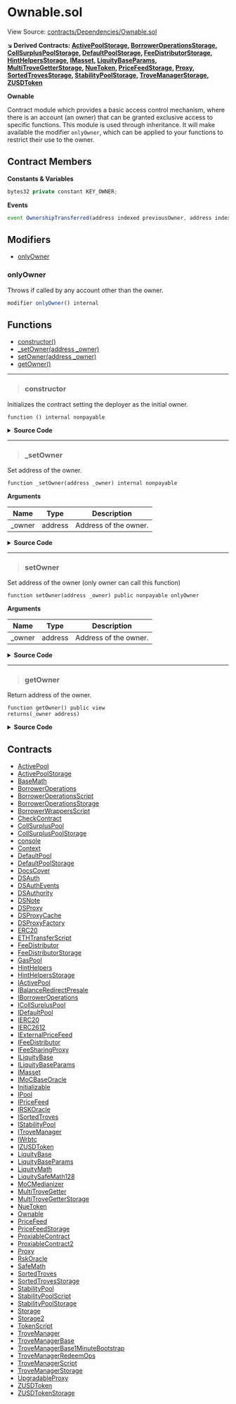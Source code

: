 # Ownable.sol

View Source: [contracts/Dependencies/Ownable.sol](../contracts/Dependencies/Ownable.sol)

**↘ Derived Contracts: [ActivePoolStorage](ActivePoolStorage.md), [BorrowerOperationsStorage](BorrowerOperationsStorage.md), [CollSurplusPoolStorage](CollSurplusPoolStorage.md), [DefaultPoolStorage](DefaultPoolStorage.md), [FeeDistributorStorage](FeeDistributorStorage.md), [HintHelpersStorage](HintHelpersStorage.md), [IMasset](IMasset.md), [LiquityBaseParams](LiquityBaseParams.md), [MultiTroveGetterStorage](MultiTroveGetterStorage.md), [NueToken](NueToken.md), [PriceFeedStorage](PriceFeedStorage.md), [Proxy](Proxy.md), [SortedTrovesStorage](SortedTrovesStorage.md), [StabilityPoolStorage](StabilityPoolStorage.md), [TroveManagerStorage](TroveManagerStorage.md), [ZUSDToken](ZUSDToken.md)**

**Ownable**

Contract module which provides a basic access control mechanism, where
 there is an account (an owner) that can be granted exclusive access to
 specific functions.
 This module is used through inheritance. It will make available the modifier
 `onlyOwner`, which can be applied to your functions to restrict their use to
 the owner.

## Contract Members
**Constants & Variables**

```js
bytes32 private constant KEY_OWNER;

```

**Events**

```js
event OwnershipTransferred(address indexed previousOwner, address indexed newOwner);
```

## Modifiers

- [onlyOwner](#onlyowner)

### onlyOwner

Throws if called by any account other than the owner.

```js
modifier onlyOwner() internal
```

## Functions

- [constructor()](#constructor)
- [_setOwner(address _owner)](#_setowner)
- [setOwner(address _owner)](#setowner)
- [getOwner()](#getowner)

---    

> ### constructor

Initializes the contract setting the deployer as the initial owner.

```solidity
function () internal nonpayable
```

<details>
	<summary><strong>Source Code</strong></summary>

```javascript
constructor () internal {
        _setOwner(msg.sender);
    }
```
</details>

---    

> ### _setOwner

Set address of the owner.

```solidity
function _setOwner(address _owner) internal nonpayable
```

**Arguments**

| Name        | Type           | Description  |
| ------------- |------------- | -----|
| _owner | address | Address of the owner. | 

<details>
	<summary><strong>Source Code</strong></summary>

```javascript
function _setOwner(address _owner) internal {
        require(_owner != address(0), "Ownable::setOwner: invalid address");
        emit OwnershipTransferred(getOwner(), _owner);

        bytes32 key = KEY_OWNER;
        assembly {
            sstore(key, _owner)
        }
    }
```
</details>

---    

> ### setOwner

Set address of the owner (only owner can call this function)

```solidity
function setOwner(address _owner) public nonpayable onlyOwner 
```

**Arguments**

| Name        | Type           | Description  |
| ------------- |------------- | -----|
| _owner | address | Address of the owner. | 

<details>
	<summary><strong>Source Code</strong></summary>

```javascript
function setOwner(address _owner) public onlyOwner {
        _setOwner(_owner);
    }
```
</details>

---    

> ### getOwner

Return address of the owner.

```solidity
function getOwner() public view
returns(_owner address)
```

<details>
	<summary><strong>Source Code</strong></summary>

```javascript
function getOwner() public view returns (address _owner) {
        bytes32 key = KEY_OWNER;
        assembly {
            _owner := sload(key)
        }
    }
```
</details>

## Contracts

* [ActivePool](ActivePool.md)
* [ActivePoolStorage](ActivePoolStorage.md)
* [BaseMath](BaseMath.md)
* [BorrowerOperations](BorrowerOperations.md)
* [BorrowerOperationsScript](BorrowerOperationsScript.md)
* [BorrowerOperationsStorage](BorrowerOperationsStorage.md)
* [BorrowerWrappersScript](BorrowerWrappersScript.md)
* [CheckContract](CheckContract.md)
* [CollSurplusPool](CollSurplusPool.md)
* [CollSurplusPoolStorage](CollSurplusPoolStorage.md)
* [console](console.md)
* [Context](Context.md)
* [DefaultPool](DefaultPool.md)
* [DefaultPoolStorage](DefaultPoolStorage.md)
* [DocsCover](DocsCover.md)
* [DSAuth](DSAuth.md)
* [DSAuthEvents](DSAuthEvents.md)
* [DSAuthority](DSAuthority.md)
* [DSNote](DSNote.md)
* [DSProxy](DSProxy.md)
* [DSProxyCache](DSProxyCache.md)
* [DSProxyFactory](DSProxyFactory.md)
* [ERC20](ERC20.md)
* [ETHTransferScript](ETHTransferScript.md)
* [FeeDistributor](FeeDistributor.md)
* [FeeDistributorStorage](FeeDistributorStorage.md)
* [GasPool](GasPool.md)
* [HintHelpers](HintHelpers.md)
* [HintHelpersStorage](HintHelpersStorage.md)
* [IActivePool](IActivePool.md)
* [IBalanceRedirectPresale](IBalanceRedirectPresale.md)
* [IBorrowerOperations](IBorrowerOperations.md)
* [ICollSurplusPool](ICollSurplusPool.md)
* [IDefaultPool](IDefaultPool.md)
* [IERC20](IERC20.md)
* [IERC2612](IERC2612.md)
* [IExternalPriceFeed](IExternalPriceFeed.md)
* [IFeeDistributor](IFeeDistributor.md)
* [IFeeSharingProxy](IFeeSharingProxy.md)
* [ILiquityBase](ILiquityBase.md)
* [ILiquityBaseParams](ILiquityBaseParams.md)
* [IMasset](IMasset.md)
* [IMoCBaseOracle](IMoCBaseOracle.md)
* [Initializable](Initializable.md)
* [IPool](IPool.md)
* [IPriceFeed](IPriceFeed.md)
* [IRSKOracle](IRSKOracle.md)
* [ISortedTroves](ISortedTroves.md)
* [IStabilityPool](IStabilityPool.md)
* [ITroveManager](ITroveManager.md)
* [IWrbtc](IWrbtc.md)
* [IZUSDToken](IZUSDToken.md)
* [LiquityBase](LiquityBase.md)
* [LiquityBaseParams](LiquityBaseParams.md)
* [LiquityMath](LiquityMath.md)
* [LiquitySafeMath128](LiquitySafeMath128.md)
* [MoCMedianizer](MoCMedianizer.md)
* [MultiTroveGetter](MultiTroveGetter.md)
* [MultiTroveGetterStorage](MultiTroveGetterStorage.md)
* [NueToken](NueToken.md)
* [Ownable](Ownable.md)
* [PriceFeed](PriceFeed.md)
* [PriceFeedStorage](PriceFeedStorage.md)
* [ProxiableContract](ProxiableContract.md)
* [ProxiableContract2](ProxiableContract2.md)
* [Proxy](Proxy.md)
* [RskOracle](RskOracle.md)
* [SafeMath](SafeMath.md)
* [SortedTroves](SortedTroves.md)
* [SortedTrovesStorage](SortedTrovesStorage.md)
* [StabilityPool](StabilityPool.md)
* [StabilityPoolScript](StabilityPoolScript.md)
* [StabilityPoolStorage](StabilityPoolStorage.md)
* [Storage](Storage.md)
* [Storage2](Storage2.md)
* [TokenScript](TokenScript.md)
* [TroveManager](TroveManager.md)
* [TroveManagerBase](TroveManagerBase.md)
* [TroveManagerBase1MinuteBootstrap](TroveManagerBase1MinuteBootstrap.md)
* [TroveManagerRedeemOps](TroveManagerRedeemOps.md)
* [TroveManagerScript](TroveManagerScript.md)
* [TroveManagerStorage](TroveManagerStorage.md)
* [UpgradableProxy](UpgradableProxy.md)
* [ZUSDToken](ZUSDToken.md)
* [ZUSDTokenStorage](ZUSDTokenStorage.md)
